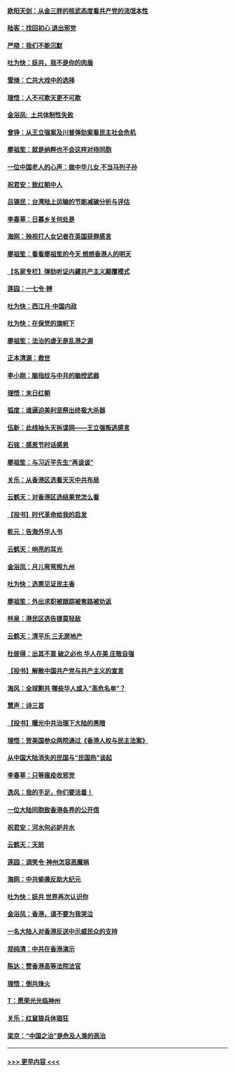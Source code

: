 #### [欧阳天剑：从金三胖的核武态度看共产党的流氓本性](../pages/nsc993/n11702238.md?t=12060601) 
#### [陆客：找回初心 退出邪党](../pages/nsc993/n11702213.md?t=12060601) 
#### [严晓：我们不能沉默](../pages/nsc993/n11702110.md?t=12060601) 
#### [吐为快：妖共，我不是你的肉盾](../pages/nsc993/n11701366.md?t=12060601) 
#### [雪绮：亡共大戏中的选择](../pages/nsc993/n11699922.md?t=12060601) 
#### [理悟：人不可欺天更不可欺](../pages/nsc993/n11699657.md?t=12060601) 
#### [金浴凤:  土共体制性失败](../pages/nsc993/n11699361.md?t=12060601) 
#### [曾铮：从王立强案及川普弹劾案看民主社会危机](../pages/nsc993/n11699318.md?t=12060601) 
#### [廖祖笙：就是纳粹也不会这样对待同胞](../pages/nsc993/n11697658.md?t=12060601) 
#### [一位中国老人的心声：做中华儿女 不当马列子孙](../pages/nsc993/n11697525.md?t=12060601) 
#### [祝君安：致红朝中人](../pages/nsc993/n11697518.md?t=12060601) 
#### [吕锡民：台湾陆上运输的节能减碳分析与评估](../pages/nsc993/n11694983.md?t=12060601) 
#### [李春草：日暮乡关何处是](../pages/nsc993/n11694805.md?t=12060601) 
#### [海网：殃视打人女记者在英国获罪感言](../pages/nsc993/n11693832.md?t=12060601) 
#### [廖祖笙：看看廖祖笙的今天 想想香港人的明天](../pages/nsc993/n11693707.md?t=12060601) 
#### [【名家专栏】弹劾听证内藏共产主义颠覆模式](../pages/nsc993/n11693563.md?t=12060601) 
#### [莲园：一七令‧辨](../pages/nsc993/n11692558.md?t=12060601) 
#### [吐为快：西江月·中国内政](../pages/nsc993/n11692071.md?t=12060601) 
#### [吐为快：在保党的旗帜下](../pages/nsc993/n11691188.md?t=12060601) 
#### [廖祖笙：法治的虚无是乱港之源](../pages/nsc993/n11690605.md?t=12060601) 
#### [正本清源：救世](../pages/nsc993/n11689134.md?t=12060601) 
#### [李小刚：脑指纹与中共的脑控武器](../pages/nsc993/n11688900.md?t=12060601) 
#### [理悟：末日红朝](../pages/nsc993/n11688829.md?t=12060601) 
#### [弧度：谁逼迫美利坚祭出终极大杀器](../pages/nsc993/n11688735.md?t=12060601) 
#### [伍新：此线抽头天拆谍网——王立强叛逃感言](../pages/nsc993/n11687981.md?t=12060601) 
#### [石铭：感恩节时话感恩](../pages/nsc993/n11687568.md?t=12060601) 
#### [廖祖笙：与习近平先生“再谈谈”](../pages/nsc993/n11687005.md?t=12060601) 
#### [关乐：从香港区选看天灭中共布局](../pages/nsc993/n11686647.md?t=12060601) 
#### [云鹤天：对香港区选结果党怎么看](../pages/nsc993/n11686216.md?t=12060601) 
#### [【投书】时代革命给我的启发](../pages/nsc993/n11684287.md?t=12060601) 
#### [乾元：告海外华人书](../pages/nsc993/n11684044.md?t=12060601) 
#### [云鹤天：响亮的耳光](../pages/nsc993/n11684254.md?t=12060601) 
#### [金浴凤：月儿弯弯照九州](../pages/nsc993/n11684231.md?t=12060601) 
#### [吐为快：选票见证民主香](../pages/nsc993/n11684206.md?t=12060601) 
#### [廖祖笙：外出求职被跟踪被套路被劝返](../pages/nsc993/n11683874.md?t=12060601) 
#### [林泉：港民区选告捷莫轻敌](../pages/nsc993/n11683930.md?t=12060601) 
#### [云鹤天：清平乐 三无房地产](../pages/nsc993/n11681521.md?t=12060601) 
#### [杜彼得：出其不意 破之必也 华人在美 庄敬自强](../pages/nsc993/n11679554.md?t=12060601) 
#### [【投书】解散中国共产党与共产主义的宣言](../pages/nsc993/n11679177.md?t=12060601) 
#### [海风：全球剿共 哪些华人或入“高危名单”？](../pages/nsc993/n11678617.md?t=12060601) 
#### [慧声：诗三首](../pages/nsc993/n11678848.md?t=12060601) 
#### [【投书】曝光中共治理下大陆的黑暗](../pages/nsc993/n11678674.md?t=12060601) 
#### [理悟：贺美国参众两院通过《香港人权与民主法案》](../pages/nsc993/n11678104.md?t=12060601) 
#### [从中国大陆消失的民国与“民国热”谈起](../pages/nsc993/n11678075.md?t=12060601) 
#### [李春草：只等瘟疫收邪党](../pages/nsc993/n11677308.md?t=12060601) 
#### [逸风：我的手足，你们要活着！](../pages/nsc993/n11676352.md?t=12060601) 
#### [一位大陆同胞致香港各界的公开信](../pages/nsc993/n11675761.md?t=12060601) 
#### [祝君安：河水何必妒井水](../pages/nsc993/n11675746.md?t=12060601) 
#### [云鹤天：天怒](../pages/nsc993/n11675718.md?t=12060601) 
#### [莲园：调笑令‧神州怎容恶魔祸](../pages/nsc993/n11675648.md?t=12060601) 
#### [海网：中共偷袭反助大纪元](../pages/nsc993/n11673515.md?t=12060601) 
#### [吐为快：妖共 世界再次认识你](../pages/nsc993/n11673506.md?t=12060601) 
#### [金浴凤：香港，请不要为我哭泣](../pages/nsc993/n11673248.md?t=12060601) 
#### [一名大陆人对香港反送中示威民众的支持](../pages/nsc993/n11672615.md?t=12060601) 
#### [郑纯清：中共在香港演示](../pages/nsc993/n11670539.md?t=12060601) 
#### [陈达：赞香港高等法院法官](../pages/nsc993/n11669542.md?t=12060601) 
#### [理悟：倒共烽火](../pages/nsc993/n11668844.md?t=12060601) 
#### [T：愿荣光光临神州](../pages/nsc993/n11668421.md?t=12060601) 
#### [关乐：红鼠狼兵休猖狂](../pages/nsc993/n11668378.md?t=12060601) 
#### [梁京：“中国之治”是危及人类的恶治](../pages/nsc993/n11668328.md?t=12060601) 

----
#### [ >>> 更早内容 <<< ](../indexes/nsc993-earlier.md)
